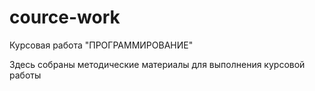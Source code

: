 # cource-work
Курсовая работа "ПРОГРАММИРОВАНИЕ"


Здесь собраны методические материалы для выполнения курсовой работы
